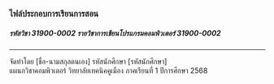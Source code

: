 

### ไฟล์ประกอบการเรียนการสอน 
##### รหัสวิชา 31900-0002 รายวิชาการเขียนโปรแกรมคอมพิวเตอร์ 31900-0002

---

จัดทำโดย [ชื่อ-นามสกุลตนเอง] รหัสนักศึกษา [รหัสนักศึกษา] <br>
แผนกวิชาคอมพิวเตอร์ วิทยาลัยเทคนิคคูเมือง ภาคเรียนที่ 1 ปีการศึกษา 2568